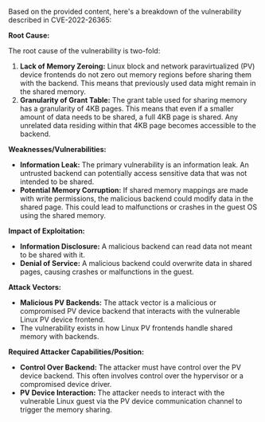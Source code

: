 Based on the provided content, here's a breakdown of the vulnerability described in CVE-2022-26365:

**Root Cause:**

The root cause of the vulnerability is two-fold:
1.  **Lack of Memory Zeroing:** Linux block and network paravirtualized (PV) device frontends do not zero out memory regions before sharing them with the backend. This means that previously used data might remain in the shared memory.
2.  **Granularity of Grant Table:** The grant table used for sharing memory has a granularity of 4KB pages. This means that even if a smaller amount of data needs to be shared, a full 4KB page is shared. Any unrelated data residing within that 4KB page becomes accessible to the backend.

**Weaknesses/Vulnerabilities:**

*   **Information Leak:** The primary vulnerability is an information leak. An untrusted backend can potentially access sensitive data that was not intended to be shared.
*   **Potential Memory Corruption:** If shared memory mappings are made with write permissions, the malicious backend could modify data in the shared page. This could lead to malfunctions or crashes in the guest OS using the shared memory.

**Impact of Exploitation:**

*   **Information Disclosure:** A malicious backend can read data not meant to be shared with it.
*   **Denial of Service:** A malicious backend could overwrite data in shared pages, causing crashes or malfunctions in the guest.

**Attack Vectors:**

*   **Malicious PV Backends:** The attack vector is a malicious or compromised PV device backend that interacts with the vulnerable Linux PV device frontend.
*   The vulnerability exists in how Linux PV frontends handle shared memory with backends.

**Required Attacker Capabilities/Position:**

*   **Control Over Backend:** The attacker must have control over the PV device backend. This often involves control over the hypervisor or a compromised device driver.
*   **PV Device Interaction:** The attacker needs to interact with the vulnerable Linux guest via the PV device communication channel to trigger the memory sharing.